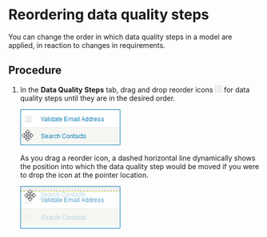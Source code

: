 # Reordering data quality steps 

<head>
  <meta name="guidename" content="DataHub"/>
  <meta name="context" content="GUID-770cee71-842f-41ea-8e87-bef180061752"/>
</head>

You can change the order in which data quality steps in a model are applied, in reaction to changes in requirements.

## Procedure

1.  In the **Data Quality Steps** tab, drag and drop reorder icons ![](../Images/Common/main-ic-dots-16-gray-on-white_404b1c3f-e21a-4b67-ba76-65412d39eb70.jpg) for data quality steps until they are in the desired order.

    ![Dragging the data quality step from its current position](../Images/Models/mdm-li-data-service-steps-reorder_03a13697-7627-4b3c-a201-4b4cba4cdd23.jpg)

    As you drag a reorder icon, a dashed horizontal line dynamically shows the position into which the data quality step would be moved if you were to drop the icon at the pointer location.

    ![Dropping the data quality step in the desired position](../Images/Models/mdm-li-data-service-steps-reordering_75cffc57-9c53-428c-b1e6-24f32fc984a3.jpg)